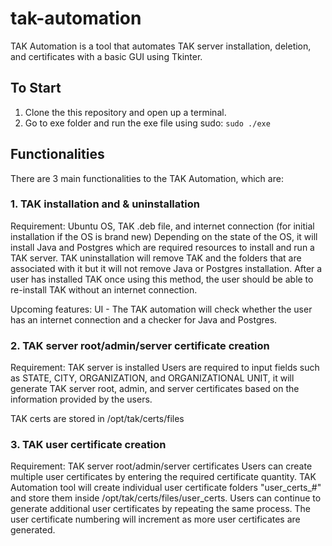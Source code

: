 # tak-automation
TAK Automation is a tool that automates TAK server installation, deletion, and certificates with a basic GUI using Tkinter.

## To Start
1. Clone the this repository and open up a terminal. <br>
2. Go to exe folder and run the exe file using sudo: ```sudo ./exe```

## Functionalities
There are 3 main functionalities to the TAK Automation, which are:

### 1. TAK installation and & uninstallation
Requirement: Ubuntu OS, TAK .deb file, and internet connection (for initial installation if the OS is brand new)
Depending on the state of the OS, it will install Java and Postgres which are required resources to install and run a TAK server. TAK uninstallation will remove TAK and the folders that are associated with it but it will not remove Java or Postgres installation. After a user has installed TAK once using this method, the user should be able to re-install TAK without an internet connection.

Upcoming features: UI - The TAK automation will check whether the user has an internet connection and a checker for Java and Postgres.

### 2. TAK server root/admin/server certificate creation
Requirement: TAK server is installed
Users are required to input fields such as STATE, CITY, ORGANIZATION, and ORGANIZATIONAL UNIT, it will generate TAK server root, admin, and server certificates based on the information provided by the users.

TAK certs are stored in /opt/tak/certs/files

### 3. TAK user certificate creation
Requirement: TAK server root/admin/server certificates
Users can create multiple user certificates by entering the required certificate quantity. TAK Automation tool will create individual user certificate folders "user_certs_#" and store them inside /opt/tak/certs/files/user_certs. Users can continue to generate additional user certificates by repeating the same process. The user certificate numbering will increment as more user certificates are generated.
